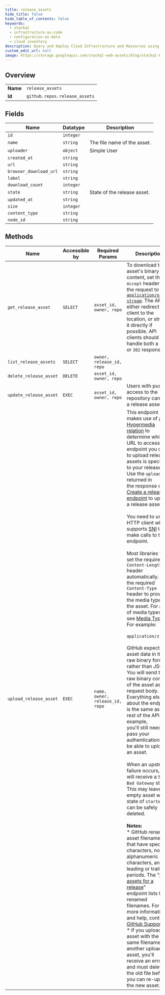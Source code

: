 ```yaml
---
title: release_assets
hide_title: false
hide_table_of_contents: false
keywords:
  - stackql
  - infrastructure-as-code
  - configuration-as-data
  - cloud inventory
description: Query and Deploy Cloud Infrastructure and Resources using SQL
custom_edit_url: null
image: https://storage.googleapis.com/stackql-web-assets/blog/stackql-blog-post-featured-image.png
---
```

  
    

## Overview
<table><tbody>
<tr><td><b>Name</b></td><td><code>release_assets</code></td></tr>
<tr><td><b>Id</b></td><td><code>github.repos.release_assets</code></td></tr>
</tbody></table>

## Fields
| Name | Datatype | Description |
| ---- | -------- | ----------- |
| `id` | `integer` |  |
| `name` | `string` | The file name of the asset. |
| `uploader` | `object` | Simple User |
| `created_at` | `string` |  |
| `url` | `string` |  |
| `browser_download_url` | `string` |  |
| `label` | `string` |  |
| `download_count` | `integer` |  |
| `state` | `string` | State of the release asset. |
| `updated_at` | `string` |  |
| `size` | `integer` |  |
| `content_type` | `string` |  |
| `node_id` | `string` |  |
## Methods
| Name | Accessible by | Required Params | Description |
| ---- | ------------- | --------------- | ----------- |
| `get_release_asset` | `SELECT` | `asset_id, owner, repo` | To download the asset's binary content, set the `Accept` header of the request to [`application/octet-stream`](https://docs.github.com/rest/overview/media-types). The API will either redirect the client to the location, or stream it directly if possible. API clients should handle both a `200` or `302` response. |
| `list_release_assets` | `SELECT` | `owner, release_id, repo` |  |
| `delete_release_asset` | `DELETE` | `asset_id, owner, repo` |  |
| `update_release_asset` | `EXEC` | `asset_id, owner, repo` | Users with push access to the repository can edit a release asset. |
| `upload_release_asset` | `EXEC` | `name, owner, release_id, repo` | This endpoint makes use of [a Hypermedia relation](https://docs.github.com/rest/overview/resources-in-the-rest-api#hypermedia) to determine which URL to access. The endpoint you call to upload release assets is specific to your release. Use the `upload_url` returned in<br />the response of the [Create a release endpoint](https://docs.github.com/rest/reference/repos#create-a-release) to upload a release asset.<br /><br />You need to use an HTTP client which supports [SNI](http://en.wikipedia.org/wiki/Server_Name_Indication) to make calls to this endpoint.<br /><br />Most libraries will set the required `Content-Length` header automatically. Use the required `Content-Type` header to provide the media type of the asset. For a list of media types, see [Media Types](https://www.iana.org/assignments/media-types/media-types.xhtml). For example: <br /><br />`application/zip`<br /><br />GitHub expects the asset data in its raw binary form, rather than JSON. You will send the raw binary content of the asset as the request body. Everything else about the endpoint is the same as the rest of the API. For example,<br />you'll still need to pass your authentication to be able to upload an asset.<br /><br />When an upstream failure occurs, you will receive a `502 Bad Gateway` status. This may leave an empty asset with a state of `starter`. It can be safely deleted.<br /><br />**Notes:**<br />*   GitHub renames asset filenames that have special characters, non-alphanumeric characters, and leading or trailing periods. The "[List assets for a release](https://docs.github.com/rest/reference/repos#list-assets-for-a-release)"<br />endpoint lists the renamed filenames. For more information and help, contact [GitHub Support](https://support.github.com/contact?tags=dotcom-rest-api).<br />*   If you upload an asset with the same filename as another uploaded asset, you'll receive an error and must delete the old file before you can re-upload the new asset. |
